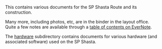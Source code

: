 
This contains various documents for the SP Shasta Route and its construction.

Many more, including photos, etc, are in the binder in the layout office. Quite a few notes are available through a [table of contents on EverNote](https://www.evernote.com/l/ACHkRhVCT7FNza4eP7JtzJpJT8UKxhMEyxo).

The [hardware](hardware) subdirectory contains documents for various hardware (and associated software) used on the SP Shasta.
